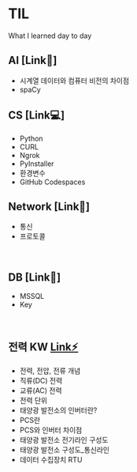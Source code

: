 # TIL
What I learned day to day


## AI [Link🦾]
+   시계열 데이터와 컴퓨터 비전의 차이점
+   spaCy

## CS [Link💻]
+   Python
+   CURL
+   Ngrok
+   PyInstaller
+   환경변수
+   GitHub Codespaces


## Network [Link📡]
+   통신
+   프로토콜
<br>

## DB [Link💾]
+   MSSQL
+   Key
<br>

## 전력 KW [Link⚡](https://github.com/dlwnsgur9242/TIL/blob/main/electrical%20energy)
+   전력, 전압, 전류 개념
+   직류(DC) 전력
+   교류(AC) 전력
+   전력 단위
+   태양광 발전소의 인버터란?
+   PCS란
+   PCS와 인버터 차이점
+   태양광 발전소 전기라인 구성도
+   태양광 발전소 구성도_통신라인
+   데이터 수집장치 RTU
<br>


<br>
